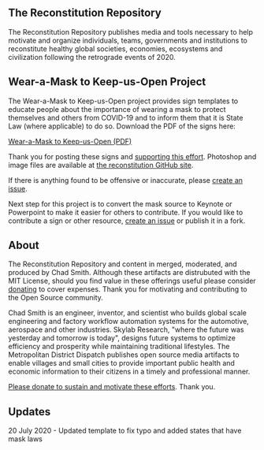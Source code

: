 ## The Reconstitution Repository

The Reconstitution Repository publishes media and tools necessary to help motivate and organize individuals, teams, governments and institutions to reconstitute healthy global societies, economies, ecosystems and civilization following the retrograde events of 2020.

## Wear-a-Mask to Keep-us-Open Project

The Wear-a-Mask to Keep-us-Open project provides sign templates to educate people about the importance of wearing a mask to protect themselves and others from COVID-19 and to inform them that it is State Law (where applicable) to do so. Download the PDF of the signs here:

[Wear-a-Mask to Keep-us-Open (PDF)](https://github.com/ChadSmith2020/reconstitution/raw/master/publications/wear-a-mask-please.pdf)  
 
 Thank you for posting these signs and [supporting this effort](https://paypal.me/skylabvr). Photoshop and image files are available at [the reconstitution GitHub site](https://github.com/ChadSmith2020/reconstitution). 

If there is anything found to be offensive or inaccurate, please [create an issue](https://github.com/ChadSmith2020/reconstitution/issues).

Next step for this project is to convert the mask source to Keynote or Powerpoint to make it easier for others to contribute. If you would like to contribute a sign or other resource, [create an issue](https://github.com/ChadSmith2020/reconstitution/issues) or publish it in a fork.

## About

The Reconstitution Repository and content in merged, moderated, and produced by Chad Smith. Although these artifacts are distrubuted with the MIT License, should you find value in these offerings useful please consider [donating](https://paypal.me/skylabvr) to cover expenses. Thank you for motivating and contributing to the Open Source community.  

Chad Smith is an engineer, inventor, and scientist who builds global scale engineering and factory workflow automation systems for the automotive, aerospace and other industries. Skylab Research, "where the future was yesterday and tomorrow is today", designs future systems to optimize efficiency and prosperity while maintaining traditional lifestyles. The Metropolitan District Dispatch publishes open source media artifacts to enable villages and small cities to provide important public health and economic information to their citizens in a timely and professional manner. 

[Please donate to sustain and motivate these efforts](https://paypal.me/skylabvr). Thank you.


## Updates

20 July 2020 - Updated template to fix typo and added states that have mask laws